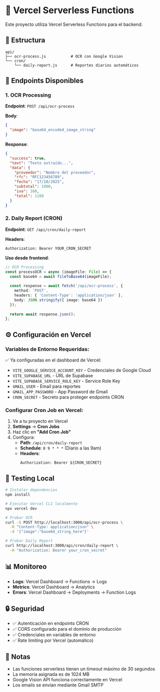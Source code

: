 # 🚀 Vercel Serverless Functions

Este proyecto utiliza Vercel Serverless Functions para el backend.

## 📂 Estructura

```
api/
├── ocr-process.js           # OCR con Google Vision
└── cron/
    └── daily-report.js      # Reportes diarios automáticos
```

## 🔌 Endpoints Disponibles

### 1. OCR Processing

**Endpoint**: `POST /api/ocr-process`

**Body**:
```json
{
  "image": "base64_encoded_image_string"
}
```

**Response**:
```json
{
  "success": true,
  "text": "Texto extraído...",
  "data": {
    "proveedor": "Nombre del proveedor",
    "rfc": "RFC123456789",
    "fecha": "17/10/2025",
    "subtotal": 1000,
    "iva": 160,
    "total": 1160
  }
}
```

### 2. Daily Report (CRON)

**Endpoint**: `GET /api/cron/daily-report`

**Headers**:
```
Authorization: Bearer YOUR_CRON_SECRET
```

**Uso desde frontend**:
```typescript
// OCR Processing
const processOCR = async (imageFile: File) => {
  const base64 = await fileToBase64(imageFile);
  
  const response = await fetch('/api/ocr-process', {
    method: 'POST',
    headers: { 'Content-Type': 'application/json' },
    body: JSON.stringify({ image: base64 })
  });
  
  return await response.json();
};
```

## ⚙️ Configuración en Vercel

### Variables de Entorno Requeridas:

✅ Ya configuradas en el dashboard de Vercel:
- `VITE_GOOGLE_SERVICE_ACCOUNT_KEY` - Credenciales de Google Cloud
- `VITE_SUPABASE_URL` - URL de Supabase
- `VITE_SUPABASE_SERVICE_ROLE_KEY` - Service Role Key
- `GMAIL_USER` - Email para reportes
- `GMAIL_APP_PASSWORD` - App Password de Gmail
- `CRON_SECRET` - Secreto para proteger endpoints CRON

### Configurar Cron Job en Vercel:

1. Ve a tu proyecto en Vercel
2. **Settings** → **Cron Jobs**
3. Haz clic en **"Add Cron Job"**
4. Configura:
   - **Path**: `/api/cron/daily-report`
   - **Schedule**: `0 9 * * *` (Diario a las 9am)
   - **Headers**: 
     ```
     Authorization: Bearer ${CRON_SECRET}
     ```

## 🧪 Testing Local

```bash
# Instalar dependencias
npm install

# Ejecutar Vercel CLI localmente
npx vercel dev

# Probar OCR
curl -X POST http://localhost:3000/api/ocr-process \
  -H "Content-Type: application/json" \
  -d '{"image":"base64_string_here"}'

# Probar Daily Report
curl http://localhost:3000/api/cron/daily-report \
  -H "Authorization: Bearer your_cron_secret"
```

## 📊 Monitoreo

- **Logs**: Vercel Dashboard → Functions → Logs
- **Metrics**: Vercel Dashboard → Analytics
- **Errors**: Vercel Dashboard → Deployments → Function Logs

## 🔒 Seguridad

- ✅ Autenticación en endpoints CRON
- ✅ CORS configurado para el dominio de producción
- ✅ Credenciales en variables de entorno
- ✅ Rate limiting por Vercel (automático)

## 📝 Notas

- Las funciones serverless tienen un timeout máximo de 30 segundos
- La memoria asignada es de 1024 MB
- Google Vision API funciona correctamente en Vercel
- Los emails se envían mediante Gmail SMTP
